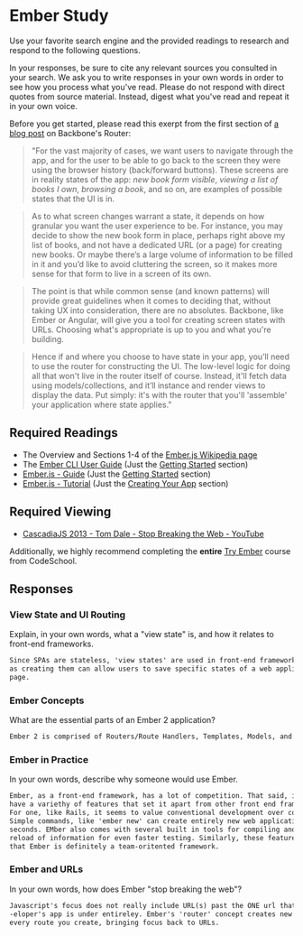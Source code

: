 # Ember Study

Use your favorite search engine and the provided readings to research and
respond to the following questions.

In your responses, be sure to cite any relevant sources you consulted in your
search. We ask you to write responses in your own words in order to see how you
process what you've read. Please do not respond with direct quotes from source
material. Instead, digest what you've read and repeat it in your own voice.

Before you get started, please read this exerpt from the first section of [a
blog post](http://pragmatic-backbone.com/routing-and-controllers) on
    Backbone's Router:

>"For the vast majority of cases, we want users to navigate through the app, and for the user to be able to go back to the screen they were using the browser history (back/forward buttons). These screens are in reality states of the app: *new book form visible*, *viewing a list of books I own*, *browsing a book*, and so on, are examples of possible states that the UI is in.

>As to what screen changes warrant a state, it depends on how granular you want the user experience to be. For instance, you may decide to show the new book form in place, perhaps right above my list of books, and not have a dedicated URL (or a page) for creating new books. Or maybe there’s a large volume of information to be filled in it and you’d like to avoid cluttering the screen, so it makes more sense for that form to live in a screen of its own.

>The point is that while common sense (and known patterns) will provide great guidelines when it comes to deciding that, without taking UX into consideration, there are no absolutes. Backbone, like Ember or Angular, will give you a tool for creating screen states with URLs. Choosing what's appropriate is up to you and what you're building.

>Hence if and where you choose to have state in your app, you’ll need to use the router for constructing the UI. The low-level logic for doing all that won't live in the router itself of course. Instead, it'll fetch data using models/collections, and it’ll instance and render views to display the data. Put simply: it's with the router that you'll 'assemble' your application where state applies."

## Required Readings

-   The Overview and Sections 1-4 of the [Ember.js Wikipedia page](https://en.wikipedia.org/wiki/Ember.js)
-   The [Ember CLI User Guide](http://ember-cli.com/user-guide/) (Just the
[Getting Started](https://ember-cli.com/user-guide/#getting-started) section)
-   [Ember.js - Guide](https://guides.emberjs.com/v2.11.0/getting-started/) (Just the
[Getting Started](https://guides.emberjs.com/v2.11.0/getting-started/) section)
-   [Ember.js - Tutorial](https://guides.emberjs.com/v2.11.0/tutorial/ember-cli/) (Just
the [Creating Your App](https://guides.emberjs.com/v2.11.0/tutorial/ember-cli/) section)

## Required Viewing

-   [CascadiaJS 2013 - Tom Dale - Stop Breaking the Web - YouTube](https://www.youtube.com/watch?v=BQ6at0addi4)

Additionally, we highly recommend completing the **entire** [Try
Ember](https://www.codeschool.com/courses/try-ember) course from CodeSchool.

## Responses

### View State and UI Routing

Explain, in your own words, what a "view state" is, and how it relates to
 front-end frameworks.

```md
Since SPAs are stateless, 'view states' are used in front-end frameworks
as creating them can allow users to save specific states of a web applications
page.
```

### Ember Concepts

What are the essential parts of an Ember 2 application?

```md
Ember 2 is comprised of Routers/Route Handlers, Templates, Models, and Components.
```

### Ember in Practice

In your own words, describe why someone would use Ember.

```md
Ember, as a front-end framework, has a lot of competition. That said, it does
have a variethy of features that set it apart from other front end frameworks.
For one, like Rails, it seems to value conventional development over complexity.
Simple commands, like 'ember new' can create entirely new web applications in
seconds. EMber also comes with several built in tools for compiling and quick
reload of information for even faster testing. Similarly, these features suggest
that Ember is definitely a team-oritented framework.
```

### Ember and URLs

In your own words, how does Ember "stop breaking the web"?

```md
Javascript's focus does not really include URL(s) past the ONE url that a dev-
-eloper's app is under entireley. Ember's 'router' concept creates new url's for
every route you create, bringing focus back to URLs.
```
